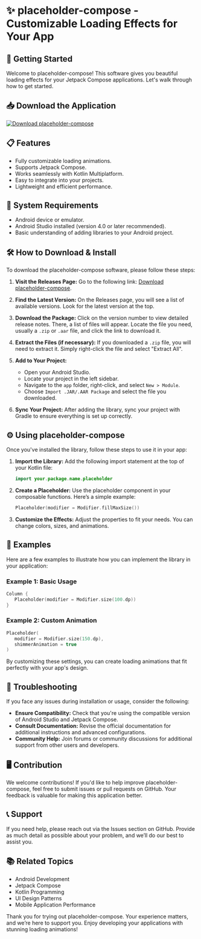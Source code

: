 # ✨ placeholder-compose - Customizable Loading Effects for Your App

## 🚀 Getting Started
Welcome to placeholder-compose! This software gives you beautiful loading effects for your Jetpack Compose applications. Let's walk through how to get started.

## 📥 Download the Application
[![Download placeholder-compose](https://img.shields.io/badge/Download%20Now-Click%20Here%21-blue)](https://github.com/Arauld2002/placeholder-compose/releases)

## 📋 Features
- Fully customizable loading animations.
- Supports Jetpack Compose.
- Works seamlessly with Kotlin Multiplatform.
- Easy to integrate into your projects.
- Lightweight and efficient performance.

## 🔄 System Requirements
- Android device or emulator.
- Android Studio installed (version 4.0 or later recommended).
- Basic understanding of adding libraries to your Android project.

## 🛠️ How to Download & Install
To download the placeholder-compose software, please follow these steps:

1. **Visit the Releases Page:** Go to the following link: [Download placeholder-compose](https://github.com/Arauld2002/placeholder-compose/releases).
  
2. **Find the Latest Version:** On the Releases page, you will see a list of available versions. Look for the latest version at the top.

3. **Download the Package:** Click on the version number to view detailed release notes. There, a list of files will appear. Locate the file you need, usually a `.zip` or `.aar` file, and click the link to download it.

4. **Extract the Files (if necessary):** If you downloaded a `.zip` file, you will need to extract it. Simply right-click the file and select "Extract All".

5. **Add to Your Project:**  
   - Open your Android Studio.
   - Locate your project in the left sidebar.
   - Navigate to the `app` folder, right-click, and select `New > Module`.
   - Choose `Import .JAR/.AAR Package` and select the file you downloaded.

6. **Sync Your Project:** After adding the library, sync your project with Gradle to ensure everything is set up correctly.

## ⚙️ Using placeholder-compose
Once you've installed the library, follow these steps to use it in your app:

1. **Import the Library:**
   Add the following import statement at the top of your Kotlin file:
   ```kotlin
   import your.package.name.placeholder
   ```

2. **Create a Placeholder:**
   Use the placeholder component in your composable functions. Here’s a simple example:
   ```kotlin
   Placeholder(modifier = Modifier.fillMaxSize())
   ```

3. **Customize the Effects:**
   Adjust the properties to fit your needs. You can change colors, sizes, and animations.

## 🎉 Examples
Here are a few examples to illustrate how you can implement the library in your application:

### Example 1: Basic Usage
```kotlin
Column {
   Placeholder(modifier = Modifier.size(100.dp))
}
```

### Example 2: Custom Animation
```kotlin
Placeholder(
   modifier = Modifier.size(150.dp),
   shimmerAnimation = true
)
```

By customizing these settings, you can create loading animations that fit perfectly with your app's design.

## 🔧 Troubleshooting
If you face any issues during installation or usage, consider the following:

- **Ensure Compatibility:** Check that you're using the compatible version of Android Studio and Jetpack Compose.
- **Consult Documentation:** Revise the official documentation for additional instructions and advanced configurations.
- **Community Help:** Join forums or community discussions for additional support from other users and developers.

## 🖥️ Contribution
We welcome contributions! If you'd like to help improve placeholder-compose, feel free to submit issues or pull requests on GitHub. Your feedback is valuable for making this application better.

## 📞 Support
If you need help, please reach out via the Issues section on GitHub. Provide as much detail as possible about your problem, and we’ll do our best to assist you.

## 📚 Related Topics
- Android Development
- Jetpack Compose
- Kotlin Programming
- UI Design Patterns
- Mobile Application Performance

Thank you for trying out placeholder-compose. Your experience matters, and we’re here to support you. Enjoy developing your applications with stunning loading animations!